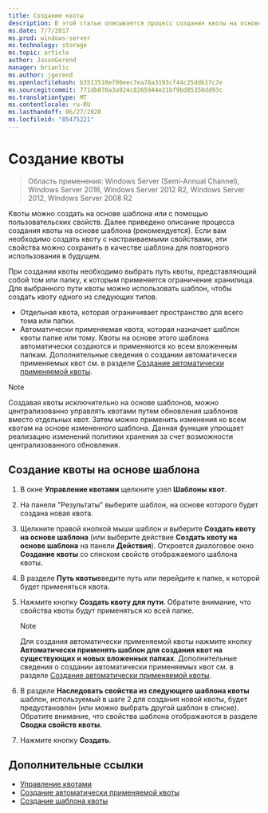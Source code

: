 ```yaml
---
title: Создание квоты
description: В этой статье описывается процесс создания квоты на основе шаблона
ms.date: 7/7/2017
ms.prod: windows-server
ms.technology: storage
ms.topic: article
author: JasonGerend
manager: brianlic
ms.author: jgerend
ms.openlocfilehash: b3513510ef00eec7ea78a3193cf44c25ddb17c7e
ms.sourcegitcommit: 771db070a3a924c8265944e21bf9bd85350dd93c
ms.translationtype: MT
ms.contentlocale: ru-RU
ms.lasthandoff: 06/27/2020
ms.locfileid: "85475221"
---
```

# <a name="create-a-quota"></a>Создание квоты

> Область применения: Windows Server (Semi-Annual Channel), Windows Server 2016, Windows Server 2012 R2, Windows Server 2012, Windows Server 2008 R2

Квоты можно создать на основе шаблона или с помощью пользовательских свойств. Далее приведено описание процесса создания квоты на основе шаблона (рекомендуется). Если вам необходимо создать квоту с настраиваемыми свойствами, эти свойства можно сохранить в качестве шаблона для повторного использования в будущем.

При создании квоты необходимо выбрать путь квоты, представляющий собой том или папку, к которым применяется ограничение хранилища. Для выбранного пути квоты можно использовать шаблон, чтобы создать квоту одного из следующих типов.

-   Отдельная квота, которая ограничивает пространство для всего тома или папки.
-   Автоматически применяемая квота, которая назначает шаблон квоты папке или тому. Квоты на основе этого шаблона автоматически создаются и применяются ко всем вложенным папкам. Дополнительные сведения о создании автоматически применяемых квот см. в разделе [Создание автоматически применяемой квоты](create-auto-apply-quota.md).


> [!Note]
> Создавая квоты исключительно на основе шаблонов, можно централизованно управлять квотами путем обновления шаблонов вместо отдельных квот. Затем можно применить изменения ко всем квотам на основе измененного шаблона. Данная функция упрощает реализацию изменений политики хранения за счет возможности централизованного обновления.

## <a name="to-create-a-quota-that-is-based-on-a-template"></a>Создание квоты на основе шаблона

1.  В окне **Управление квотами** щелкните узел **Шаблоны квот**.

2.  На панели "Результаты" выберите шаблон, на основе которого будет создана новая квота.

3.  Щелкните правой кнопкой мыши шаблон и выберите **Создать квоту на основе шаблона** (или выберите действие **Создать квоту на основе шаблона** на панели **Действия**). Откроется диалоговое окно **Создание квоты** со списком свойств отображаемого шаблона квоты.

4.  В разделе **Путь квоты**введите путь или перейдите к папке, к которой будет применяться квота.

5.  Нажмите кнопку **Создать квоту для пути**. Обратите внимание, что свойства квоты будут применяться ко всей папке.

     > [!Note]
     > Для создания автоматически применяемой квоты нажмите кнопку **Автоматически применять шаблон для создания квот на существующих и новых вложенных папках**. Дополнительные сведения о создании автоматически применяемых квот см. в разделе [Создание автоматически применяемой квоты](create-auto-apply-quota.md).

6.  В разделе **Наследовать свойства из следующего шаблона квоты** шаблон, используемый в шаге 2 для создания новой квоты, будет предустановлен (или можно выбрать другой шаблон в списке). Обратите внимание, что свойства шаблона отображаются в разделе **Сводка свойств квоты**.

7.  Нажмите кнопку **Создать**.

## <a name="additional-references"></a>Дополнительные ссылки

-   [Управление квотами](quota-management.md)
-   [Создание автоматически применяемой квоты](create-auto-apply-quota.md)
-   [Создание шаблона квоты](create-quota-template.md)



